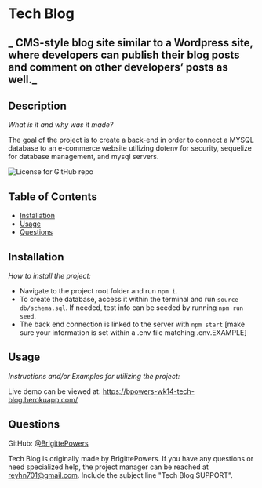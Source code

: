 # Tech Blog

## _ CMS-style blog site similar to a Wordpress site, where developers can publish their blog posts and comment on other developers’ posts as well._

## Description

_What is it and why was it made?_

The goal of the project is to create a back-end in order to connect a MYSQL database to an e-commerce website utilizing dotenv for security, sequelize for database management, and mysql servers.

![License for GitHub repo](https://img.shields.io/github/license/BrigittePowers/wk14-tech-blogd)

## Table of Contents

-   [Installation](#installation)
-   [Usage](#usage)
-   [Questions](#questions)

## Installation

_How to install the project:_

-   Navigate to the project root folder and run `npm i`.
-   To create the database, access it within the terminal and run `source db/schema.sql`. If needed, test info can be seeded by running `npm run seed`.
-   The back end connection is linked to the server with `npm start` [make sure your information is set within a .env file matching .env.EXAMPLE]

## Usage

_Instructions and/or Examples for utilizing the project:_

Live demo can be viewed at: https://bpowers-wk14-tech-blog.herokuapp.com/

## Questions

GitHub: [@BrigittePowers](https://api.github.com/users/BrigittePowers)

Tech Blog is originally made by BrigittePowers.
If you have any questions or need specialized help, the project manager
can be reached at reyhn701@gmail.com.
Include the subject line "Tech Blog SUPPORT".
